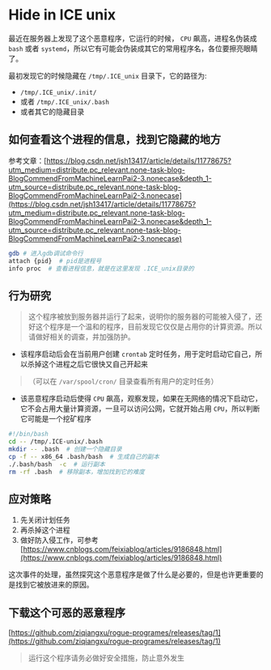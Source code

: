 # Hide in ICE unix

最近在服务器上发现了这个恶意程序，它运行的时候， `CPU` 飙高，进程名伪装成 `bash` 或者 `systemd`，所以它有可能会伪装成其它的常用程序名，各位要擦亮眼睛了。

最初发现它的时候隐藏在 `/tmp/.ICE_unix` 目录下，它的路径为:
-  `/tmp/.ICE_unix/.init/`
- 或者 `/tmp/.ICE_unix/.bash`
- 或者其它的隐藏目录

## 如何查看这个进程的信息，找到它隐藏的地方

参考文章：[https://blog.csdn.net/jsh13417/article/details/11778675?utm_medium=distribute.pc_relevant.none-task-blog-BlogCommendFromMachineLearnPai2-3.nonecase&depth_1-utm_source=distribute.pc_relevant.none-task-blog-BlogCommendFromMachineLearnPai2-3.nonecase](https://blog.csdn.net/jsh13417/article/details/11778675?utm_medium=distribute.pc_relevant.none-task-blog-BlogCommendFromMachineLearnPai2-3.nonecase&depth_1-utm_source=distribute.pc_relevant.none-task-blog-BlogCommendFromMachineLearnPai2-3.nonecase)

``` bash
gdb # 进入gdb调试命令行
attach {pid}  # pid是进程号
info proc  # 查看进程信息，就是在这里发现 .ICE_unix目录的
```

## 行为研究

> 这个程序被放到服务器并运行了起来，说明你的服务器的可能被入侵了，还好这个程序是一个温和的程序，目前发现它仅仅是占用你的计算资源。所以请做好相关的调查，并加强防护。

- 该程序启动后会在当前用户创建 `crontab` 定时任务，用于定时启动它自己，所以杀掉这个进程之后它很快又自己开起来
> （可以在 `/var/spool/cron/` 目录查看所有用户的定时任务）
- 该恶意程序启动后使得 `CPU` 飙高，观察发现，如果在无网络的情况下启动它，它不会占用大量计算资源，一旦可以访问公网，它就开始占用 `CPU`，所以判断它可能是一个挖矿程序

> 
``` sh
#!/bin/bash
cd -- /tmp/.ICE-unix/.bash 
mkdir -- .bash  # 创建一个隐藏目录
cp -f -- x86_64 .bash/bash  # 生成自己的副本
./.bash/bash  -c  # 运行副本
rm -rf .bash  # 移除副本，增加找到它的难度
```

## 应对策略

1. 先关闭计划任务
2. 再杀掉这个进程
3. 做好防入侵工作，可参考[https://www.cnblogs.com/feixiablog/articles/9186848.html](https://www.cnblogs.com/feixiablog/articles/9186848.html)

这次事件的处理，虽然探究这个恶意程序是做了什么是必要的，但是也许更重要的是找到它被放进来的原因。

## 下载这个可恶的恶意程序

[https://github.com/ziqiangxu/rogue-programes/releases/tag/1](https://github.com/ziqiangxu/rogue-programes/releases/tag/1)
> 运行这个程序请务必做好安全措施，防止意外发生
